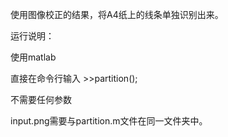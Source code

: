使用图像校正的结果，将A4纸上的线条单独识别出来。

运行说明：

使用matlab

直接在命令行输入
    >>partition();

不需要任何参数

input.png需要与partition.m文件在同一文件夹中。


